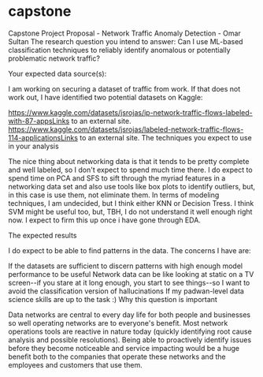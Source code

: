 # capstone

Capstone Project Proposal - Network Traffic Anomaly Detection - Omar Sultan
The research question you intend to answer:
Can I use ML-based classification techniques to reliably identify anomalous or potentially problematic network traffic?

Your expected data source(s):

I am working on securing a dataset of traffic from work.  If that does not work out, I have identified two potential datasets on Kaggle:

https://www.kaggle.com/datasets/jsrojas/ip-network-traffic-flows-labeled-with-87-appsLinks to an external site.
https://www.kaggle.com/datasets/jsrojas/labeled-network-traffic-flows-114-applicationsLinks to an external site.
The techniques you expect to use in your analysis

The nice thing about networking data is that it tends to be pretty complete and well labeled, so I don't expect to spend much time there.  I do expect to spend time on PCA and SFS to sift through the myriad features in a networking data set and also use tools like box plots to identify outliers, but, in this case is use them, not eliminate them.  In terms of modeling techniques, I am undecided, but I think either KNN or Decision Tress.  I think SVM might be useful too, but, TBH, I do not understand it well enough right now.  I expect to firm this up once i have gone through EDA.

The expected results

I do expect to be able to find patterns in the data.  The concerns I have are:

If the datasets are sufficient to discern patterns with high enough model performance to be useful
Network data can be like looking at static on a TV screen--if you stare at it long enough, you start to see things--so I want to avoid the classification version of hallucinations
If my padwan-level data science skills are up to the task :)
Why this question is important

Data networks are central to every day life for both people and businesses so well operating networks are to everyone's benefit.  Most network operations tools are reactive in nature today (quickly identifying root cause analysis and possible resolutions).  Being able to proactively identify issues before they become noticeable and service impacting would be a huge benefit both to the companies that operate these networks and the employees and customers that use them.
